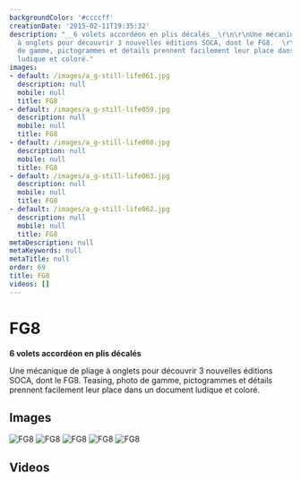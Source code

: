 ```yaml
---
backgroundColor: '#ccccff'
creationDate: '2015-02-11T19:35:32'
description: "__6 volets accordéon en plis décalés__\r\n\r\nUne mécanique de pliage
  à onglets pour découvrir 3 nouvelles éditions SOCA, dont le FG8.  \r\nTeasing, photo
  de gamme, pictogrammes et détails prennent facilement leur place dans un document
  ludique et coloré."
images:
- default: /images/a_g-still-life061.jpg
  description: null
  mobile: null
  title: FG8
- default: /images/a_g-still-life059.jpg
  description: null
  mobile: null
  title: FG8
- default: /images/a_g-still-life060.jpg
  description: null
  mobile: null
  title: FG8
- default: /images/a_g-still-life063.jpg
  description: null
  mobile: null
  title: FG8
- default: /images/a_g-still-life062.jpg
  description: null
  mobile: null
  title: FG8
metaDescription: null
metaKeywords: null
metaTitle: null
order: 69
title: FG8
videos: []
---
```


# FG8

__6 volets accordéon en plis décalés__

Une mécanique de pliage à onglets pour découvrir 3 nouvelles éditions SOCA, dont le FG8.
Teasing, photo de gamme, pictogrammes et détails prennent facilement leur place dans un document ludique et coloré.

## Images

![FG8](/images/a_g-still-life061.jpg)
![FG8](/images/a_g-still-life059.jpg)
![FG8](/images/a_g-still-life060.jpg)
![FG8](/images/a_g-still-life063.jpg)
![FG8](/images/a_g-still-life062.jpg)

## Videos
